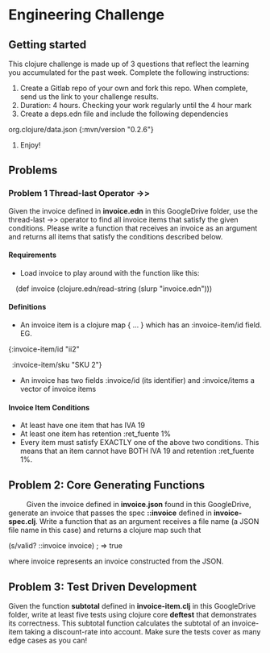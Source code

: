 # Engineering Challenge

## Getting started

This clojure challenge is made up of 3 questions that reflect the learning you accumulated for the past week. Complete the following instructions:

1. Create a Gitlab repo of your own and fork this repo. When complete, send us the link to your challenge results.
1. Duration: 4 hours. Checking your work regularly until the 4 hour mark
1. Create a deps.edn file and include the following dependencies

org.clojure/data.json  {:mvn/version "0.2.6"}

1. Enjoy!
## Problems
### Problem 1 Thread-last Operator ->>
Given the invoice defined in **invoice.edn** in this GoogleDrive folder, use the thread-last ->> operator to find all invoice items that satisfy the given conditions. Please write a function that receives an invoice as an argument and returns all items that satisfy the conditions described below.
#### Requirements
- Load invoice to play around with the function like this:

`  `(def invoice (clojure.edn/read-string (slurp "invoice.edn")))
#### Definitions
- An invoice item is a clojure map { … } which has an :invoice-item/id field. EG.

{:invoice-item/id     "ii2"  

` `:invoice-item/sku "SKU 2"}

- An invoice has two fields :invoice/id (its identifier) and :invoice/items a vector of invoice items
#### Invoice Item Conditions
- At least have one item that has IVA 19
- At least one item has retention :ret\_fuente 1%
- Every item must satisfy EXACTLY one of the above two conditions. This means that an item cannot have BOTH IVA 19 and retention :ret\_fuente 1%.
## Problem 2: Core Generating Functions
`     `Given the invoice defined in **invoice.json** found in this GoogleDrive, generate an invoice that passes the spec **::invoice** defined in **invoice-spec.clj**. Write a function that as an argument receives a file name (a JSON file name in this case) and returns a clojure map such that

(s/valid? ::invoice invoice) ; => true 

where invoice represents an invoice constructed from the JSON.
## Problem 3: Test Driven Development
Given the function **subtotal** defined in **invoice-item.clj** in this GoogleDrive folder, write at least five tests using clojure core **deftest** that demonstrates its correctness. This subtotal function calculates the subtotal of an invoice-item taking a discount-rate into account. Make sure the tests cover as many edge cases as you can!





